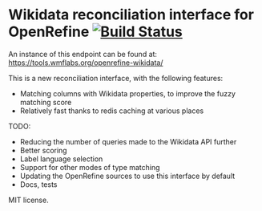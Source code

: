 Wikidata reconciliation interface for OpenRefine [![Build Status](https://travis-ci.org/wetneb/openrefine-wikidata.svg?branch=master)](https://travis-ci.org/wetneb/openrefine-wikidata)
================================================

An instance of this endpoint can be found at:
https://tools.wmflabs.org/openrefine-wikidata/

This is a new reconciliation interface, with the following features:
* Matching columns with Wikidata properties, to improve the fuzzy
  matching score
* Relatively fast thanks to redis caching at various places

TODO:
* Reducing the number of queries made to the Wikidata API further
* Better scoring
* Label language selection
* Support for other modes of type matching
* Updating the OpenRefine sources to use this interface by default
* Docs, tests

MIT license.

